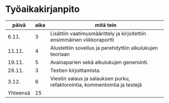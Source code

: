 # Työaikakirjanpito

päivä | aika | mitä tein
------|------|----------
6.11. |3     | Lisättiin vaatimusmäärittely ja kirjoitettiin ensimmäinen viikkoraportti
11.11.|4     | Alustettiin sovellus ja perehdyttiin alkulukujen teoriaan
19.11.|5     | Avainaparien sekä alkulukujen generointi.
26.11.|3     | Testien kirjoittamista.
3.12. |6     | Viestin salaus ja salauksen purku, refaktorointia, kommentointia ja testejä
Yhteensä|15   |

